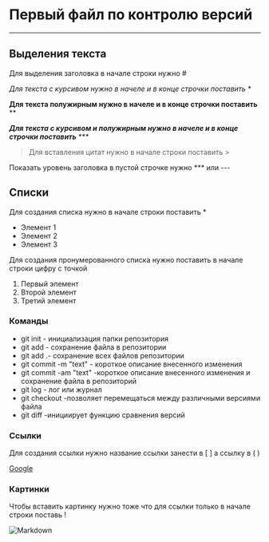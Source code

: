 # Первый файл по контролю версий

***

## Выделения текста

Для выделения заголовка в начале строки нужно #

  *Для текста с курсивом нужно в начеле и в конце строчки поставить* *

**Для текста полужирным нужно в начеле и в конце строчки поставить** **

***Для текста с курсивом и полужирным нужно в начеле и в конце строчки поставить*** ***

>Для вставления цитат нужно в начале строки поставить >

Показать уровень заголовка в пустой строчке нужно *** или ---

## Списки

Для создания списка нужно в начале строки поставить *

* Элемент 1
* Элемент 2
* Элемент 3

Для создания пронумерованного списка нужно поставить в начале строки цифру с точкой

1. Первый элемент
2. Второй элемент
3. Третий элемент

### Команды

* git init - инициализация папки репозитория
* git add - сохранение файла в репозитории
* git add .- сохранение всех файлов репозитории
* git commit -m "text" - короткое описание внесенного изменения
* git commit -am "text" -короткое описание внесенного изменения и сохранение файла в репозиторий
* git log - лог или журнал
* git checkout -позволяет перемещаться между различными версиями файла
* git diff -инициирует функцию сравнения версий

### Ссылки

Для создания ссылки нужно название ссылки занести в [ ] а ссылку в ( )

[Google](http://google.com)

### Картинки

Чтобы вставить картинку нужно тоже что для ссылки только в начале строки поставь !

![Markdown](https://www.markdownguide.org/assets/images/markdown-guide-og.jpg)
